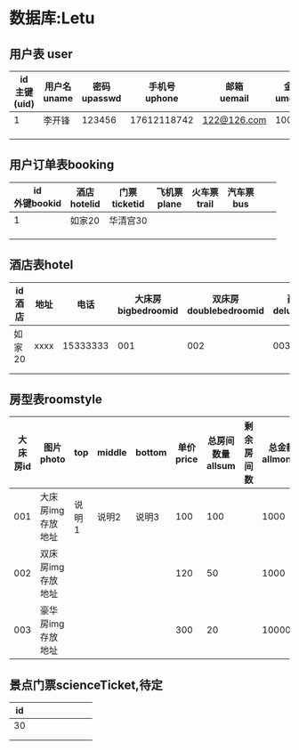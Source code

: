 # 数据库:Letu

## 用户表 user

| id<br />主键(uid) | 用户名<br />uname | 密码<br />upasswd | 手机号<br />uphone | 邮箱<br />uemail | 金额<br />umoney | 删除isActive |      |
| ----------------- | ----------------- | ----------------- | ------------------ | ---------------- | ---------------- | ------------ | ---- |
| 1                 | 李开锋            | 123456            | 17612118742        | 122@126.com      | 10000            | 1            |      |
|                   |                   |                   |                    |                  |                  |              |      |
|                   |                   |                   |                    |                  |                  |              |      |
|                   |                   |                   |                    |                  |                  |              |      |

## 用户订单表booking

| id<br />外键bookid | 酒店<br />hotelid | 门票<br />ticketid | 飞机票<br />plane | 火车票<br />trail | 汽车票<br />bus |      |      |
| ------------------ | ----------------- | ------------------ | ----------------- | ----------------- | --------------- | ---- | ---- |
| 1                  | 如家20            | 华清宫30           |                   |                   |                 |      |      |
|                    |                   |                    |                   |                   |                 |      |      |
|                    |                   |                    |                   |                   |                 |      |      |
|                    |                   |                    |                   |                   |                 |      |      |

## 酒店表hotel

| id酒店 | 地址 | 电话     | 大床房<br />bigbedroomid | 双床房<br />doublebedroomid | 豪华套间<br />deluxesuitesid |      |      |
| ------ | ---- | -------- | ------------------------ | --------------------------- | ---------------------------- | ---- | ---- |
| 如家20 | xxxx | 15333333 | 001                      | 002                         | 003                          |      |      |
|        |      |          |                          |                             |                              |      |      |
|        |      |          |                          |                             |                              |      |      |

## 房型表roomstyle

| 大床房id | 图片photo         | top   | middle | bottom | 单价price | 总房间数量allsum | 剩余房间数 | 总金额allmoney |      |      |
| -------- | ----------------- | ----- | ------ | ------ | --------- | ---------------- | ---------- | -------------- | ---- | ---- |
| 001      | 大床房img存放地址 | 说明1 | 说明2  | 说明3  | 100       | 100              |            | 1000           |      |      |
| 002      | 双床房img存放地址 |       |        |        | 120       | 50               |            | 1000           |      |      |
| 003      | 豪华房img存放地址 |       |        |        | 300       | 20               |            | 10000          |      |      |

 

## 景点门票scienceTicket,待定

| id   |      |      |      |      |      |      |      |
| ---- | ---- | ---- | ---- | ---- | ---- | ---- | ---- |
| 30   |      |      |      |      |      |      |      |
|      |      |      |      |      |      |      |      |
|      |      |      |      |      |      |      |      |

